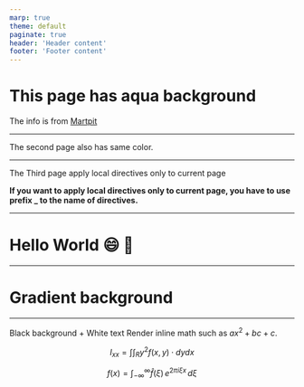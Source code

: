 ```yaml
---
marp: true
theme: default
paginate: true
header: 'Header content'
footer: 'Footer content'
---
```


<!-- backgroundColor: aqua -->

# This page has aqua background

The info is from [Martpit](https://marpit.marp.app/markdown)

---

The second page also has same color.

---

<!-- _backgroundColor: orange -->

The Third page apply local directives only to current page

**If you want to apply local directives only to current page, you have to use prefix _ to the name of directives.**

---

<!-- backgroundColor: white -->
<!-- _color: orange -->

# Hello World :smile: :dog:

---
<!-- _backgroundImage: "linear-gradient(to bottom, #67b8e3, #0288d1)" -->
<!-- _color: white -->

# Gradient background

---

<!-- _backgroundColor: black -->
<!-- _color: white -->

Black background + White text
Render inline math such as $ax^2+bc+c$.

$$ I_{xx}=\int\int_Ry^2f(x,y)\cdot{}dydx $$

$$
f(x) = \int_{-\infty}^\infty
    \hat f(\xi)\,e^{2 \pi i \xi x}
    \,d\xi
$$
